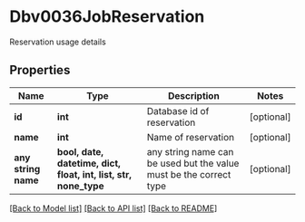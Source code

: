 # Dbv0036JobReservation

Reservation usage details

## Properties
Name | Type | Description | Notes
------------ | ------------- | ------------- | -------------
**id** | **int** | Database id of reservation | [optional] 
**name** | **int** | Name of reservation | [optional] 
**any string name** | **bool, date, datetime, dict, float, int, list, str, none_type** | any string name can be used but the value must be the correct type | [optional]

[[Back to Model list]](../README.md#documentation-for-models) [[Back to API list]](../README.md#documentation-for-api-endpoints) [[Back to README]](../README.md)


